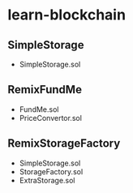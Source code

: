 # learn-blockchain

## SimpleStorage

* SimpleStorage.sol

## RemixFundMe

* FundMe.sol
* PriceConvertor.sol

## RemixStorageFactory

* SimpleStorage.sol
* StorageFactory.sol
* ExtraStorage.sol